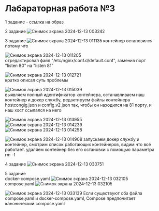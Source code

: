 # Лабараторная работа №3
1 задание - [ссылка на образ](https://hub.docker.com/r/acoola308/custom-nginx) 

2 задание 
![Снимок экрана 2024-12-13 003242](https://github.com/user-attachments/assets/c1c8b240-c52a-42e7-97e6-7155d7d79f60)

3 задание 
![Снимок экрана 2024-12-13 011135](https://github.com/user-attachments/assets/94f02d70-9256-4a25-9193-eeed5a96693d)
контейнер остановился потому что

![Снимок экрана 2024-12-13 011205](https://github.com/user-attachments/assets/e8db7c6d-fa07-4c2a-a5c2-4f49f7da95c1)  
отредактировал файл "/etc/nginx/conf.d/default.conf", заменив порт "listen 80" на "listen 81"

![Снимок экрана 2024-12-13 012721](https://github.com/user-attachments/assets/d63906a0-8368-4c9c-b011-23e3605c0ef2)  
кратко описал суть проблемы

![Снимок экрана 2024-12-13 015039](https://github.com/user-attachments/assets/bfe0e7d0-a97b-4731-8cbc-0ac7db349c89)  
выявляем полный идентификатор контейнера,  останавливаем наш контейнер и докер службу, редактируем файлы контейнера hostcongig.json и config.v2.json так, чтобы он находился на 81 порту, и наш хост ссылался на него

![Снимок экрана 2024-12-13 013955](https://github.com/user-attachments/assets/4be2ab58-aa5f-4b30-8dfa-b9c5eaab6c51)
![Снимок экрана 2024-12-13 014239](https://github.com/user-attachments/assets/cdcfaa3b-4850-4c0f-b20b-a955779c91ed)
![Снимок экрана 2024-12-13 014258](https://github.com/user-attachments/assets/df8e868c-ce80-4216-afa4-e467998c39fc)

![Снимок экрана 2024-12-13 014908](https://github.com/user-attachments/assets/9ae0de10-c5f0-4a77-adb3-ce47afe7a84f)
запускаем докер службу и контейнер, смотрим список работающих контейнеров, видим что всё работает. удаляем контейнер без его остановки с помощью параметра rm -f

4 задание 
![Снимок экрана 2024-12-13 030751](https://github.com/user-attachments/assets/c3f4ab41-a572-40c4-b762-4fbfa21e82e2)

5 задание   
docker-compose.yaml
![Снимок экрана 2024-12-13 032105](https://github.com/user-attachments/assets/e70af210-b98a-4d97-97b0-5591d70cdf10)
compose.yaml
![Снимок экрана 2024-12-13 032105](https://github.com/user-attachments/assets/47403271-c342-4902-b344-4b81f5a2ffed)

![Снимок экрана 2024-12-13 033139](https://github.com/user-attachments/assets/3d0b141e-8c6b-4aed-a42e-2f8696cd25bc)
Если существуют оба файла compose.yaml и docker-compose.yaml, Compose предпочитает канонический compose.yaml


